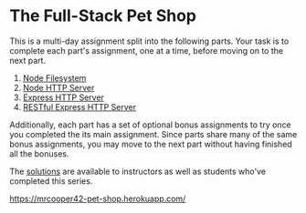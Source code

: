# The Full-Stack Pet Shop

This is a multi-day assignment split into the following parts. Your task is to complete each part's assignment, one at a time, before moving on to the next part.

1. [Node Filesystem](1_fs.md)
1. [Node HTTP Server](2_http.md)
1. [Express HTTP Server](3_express.md)
1. [RESTful Express HTTP Server](4_rest.md)

Additionally, each part has a set of optional bonus assignments to try once you completed the its main assignment. Since parts share many of the same bonus assignments, you may move to the next part without having finished all the bonuses.

The [solutions](https://github.com/gSchool/fs-pet-shop-solutions) are available to instructors as well as students who've completed this series.

https://mrcooper42-pet-shop.herokuapp.com/  
